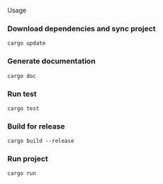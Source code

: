 Usage

### Download dependencies and sync project
`cargo update`

### Generate documentation
`cargo doc`

### Run test
`cargo test`

### Build for release
`cargo build --release`

### Run project 
`cargo run`